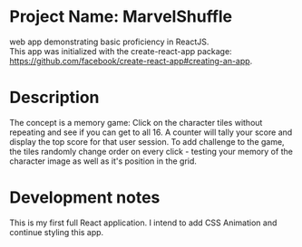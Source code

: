# Project Name: MarvelShuffle
web app demonstrating basic proficiency in ReactJS.  
This app was initialized with the create-react-app package: https://github.com/facebook/create-react-app#creating-an-app.

# Description
The concept is a memory game: Click on the character tiles without repeating and see if you can get to all 16.  A counter will tally your score and display the top score for that user session.  To add challenge to the game, the tiles randomly change order on every click - testing your memory of the character image as well as it's position in the grid.  

# Development notes
This is my first full React application.  I intend to add CSS Animation and continue styling this app.  
